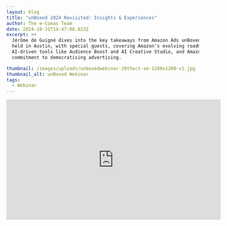 ```yaml
---
layout: blog
title: "unBoxed 2024 Revisited: Insights & Experiences"
author: The e-Comas Team
date: 2024-10-31T14:47:08.823Z
excerpt: >+
  Jérôme de Guigné dives into the key takeaways from Amazon Ads unBoxed 2024
  held in Austin, with special guests, covering Amazon's evolving roadmap, new
  AI-driven tools like Audience Boost and AI Creative Studio, and Amazon's
  commitment to democratising advertising.

thumbnail: /images/uploads/unboxedwebinar-29thoct-sm-1200x1200-v1.jpg
thumbnail_alt: unBoxed Webinar
tags:
  - Webinar
---
```

<iframe width="560" height="315" src="https://www.youtube-nocookie.com/embed/OGJ7B9PAtgk?si=_H-opvBxQ27zO4Bp" title="YouTube video player" frameborder="0" allow="accelerometer; autoplay; clipboard-write; encrypted-media; gyroscope; picture-in-picture; web-share" referrerpolicy="strict-origin-when-cross-origin" allowfullscreen></iframe>